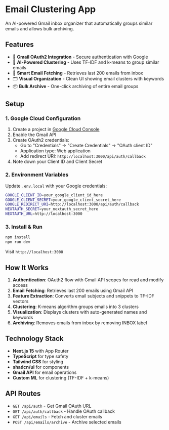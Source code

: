 # Email Clustering App

An AI-powered Gmail inbox organizer that automatically groups similar emails and allows bulk archiving.

## Features

- 🔐 **Gmail OAuth2 Integration** - Secure authentication with Google
- 🤖 **AI-Powered Clustering** - Uses TF-IDF and k-means to group similar emails
- 📧 **Smart Email Fetching** - Retrieves last 200 emails from inbox
- 🗂️ **Visual Organization** - Clean UI showing email clusters with keywords
- 📦 **Bulk Archive** - One-click archiving of entire email groups

## Setup

### 1. Google Cloud Configuration

1. Create a project in [Google Cloud Console](https://console.cloud.google.com)
2. Enable the Gmail API
3. Create OAuth2 credentials:
   - Go to "Credentials" → "Create Credentials" → "OAuth client ID"
   - Application type: Web application
   - Add redirect URI: `http://localhost:3000/api/auth/callback`
4. Note down your Client ID and Client Secret

### 2. Environment Variables

Update `.env.local` with your Google credentials:

```bash
GOOGLE_CLIENT_ID=your_google_client_id_here
GOOGLE_CLIENT_SECRET=your_google_client_secret_here
GOOGLE_REDIRECT_URI=http://localhost:3000/api/auth/callback
NEXTAUTH_SECRET=your_nextauth_secret_here
NEXTAUTH_URL=http://localhost:3000
```

### 3. Install & Run

```bash
npm install
npm run dev
```

Visit `http://localhost:3000`

## How It Works

1. **Authentication**: OAuth2 flow with Gmail API scopes for read and modify access
2. **Email Fetching**: Retrieves last 200 emails using Gmail API
3. **Feature Extraction**: Converts email subjects and snippets to TF-IDF vectors
4. **Clustering**: K-means algorithm groups emails into 3 clusters
5. **Visualization**: Displays clusters with auto-generated names and keywords
6. **Archiving**: Removes emails from inbox by removing INBOX label

## Technology Stack

- **Next.js 15** with App Router
- **TypeScript** for type safety
- **Tailwind CSS** for styling
- **shadcn/ui** for components
- **Gmail API** for email operations
- **Custom ML** for clustering (TF-IDF + k-means)

## API Routes

- `GET /api/auth` - Get Gmail OAuth URL
- `GET /api/auth/callback` - Handle OAuth callback
- `GET /api/emails` - Fetch and cluster emails
- `POST /api/emails/archive` - Archive selected emails
